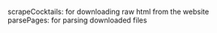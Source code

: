 scrapeCocktails: for downloading raw html from the website  
parsePages: for parsing downloaded files